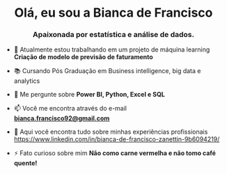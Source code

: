<h1 align="center">Olá, eu sou a Bianca de Francisco</h1>
<h3 align="center">Apaixonada por estatística e análise de dados.</h3>

- 🔭 Atualmente estou trabalhando em um projeto de máquina learning **Criação de modelo de previsão de faturamento**

- 📚 Cursando Pós Graduação em Business intelligence, big data e analytics

- 💬 Me pergunte sobre **Power BI, Python, Excel e SQL**

- 📫 Você me encontra através do e-mail **bianca.francisco92@gmail.com**

- 📄 Aqui você encontra tudo sobre minhas experiências profissionais https://www.linkedin.com/in/bianca-de-francisco-zanettin-9b6094219/

- ⚡ Fato curioso sobre mim **Não como carne vermelha e não tomo café quente!**


